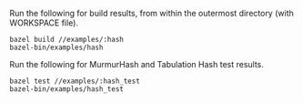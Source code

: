 Run the following for build results, from within the outermost directory (with WORKSPACE file).
```
bazel build //examples/:hash
bazel-bin/examples/hash
```

Run the following for MurmurHash and Tabulation Hash test results.
```
bazel test //examples/:hash_test
bazel-bin/examples/hash_test
```
